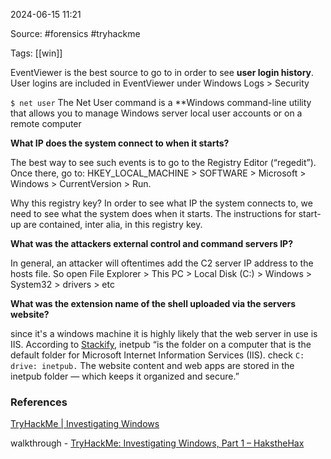 
2024-06-15 11:21

Source: #forensics #tryhackme 

Tags: [[win]]

EventViewer is the best source to go to in order to see **user login history**. User logins are included in EventViewer under Windows Logs > Security

`$ net user` The Net User command is a **Windows command-line utility that allows you to manage Windows server local user accounts or on a remote computer

**What IP does the system connect to when it starts?**

The best way to see such events is to go to the Registry Editor (“regedit”). Once there, go to: HKEY_LOCAL_MACHINE > SOFTWARE > Microsoft > Windows > CurrentVersion > Run.

Why this registry key? In order to see what IP the system connects to, we need to see what the system does when it starts. The instructions for start-up are contained, inter alia, in this registry key.

**What was the attackers external control and command servers IP?**

In general, an attacker will oftentimes add the C2 server IP address to the hosts file. So open File Explorer > This PC > Local Disk (C:) > Windows > System32 > drivers > etc

**What was the extension name of the shell uploaded via the servers website?**

since it's a windows machine it is highly likely that the web server in use is IIS. According to [Stackify](https://stackify.com/what-is-inetpub/), inetpub “is the folder on a computer that is the default folder for Microsoft Internet Information Services (IIS). check `C: drive: inetpub.` The website content and web apps are stored in the inetpub folder — which keeps it organized and secure.”

### References
[TryHackMe | Investigating Windows](https://tryhackme.com/r/room/investigatingwindows)

walkthrough - 
[TryHackMe: Investigating Windows, Part 1 – HakstheHax](https://haksthehax.com/2021/05/25/tryhackme-investigating-windows-part-1/)